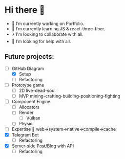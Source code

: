 # Hi there 👋
- 🔭 I’m currently working on Portfolio.
- 🌱 I’m currently learning JS & react-three-fiber.
- ⚡ I'm looking to collaborate with all.
- 🤔 I’m looking for help with all.
## Future projects:
- [ ] GitHub Diagram
  - [x] Setup
  - [ ] Refactoring
- [ ] Prototype game
  - [ ] 2D live-dead-soul
  - [ ] MVP mining-crafting-building-positioning-fighting
- [ ] Component Engine
  - [ ] Allocators
  - [ ] Render
    - [ ] Vulkan
  - [ ] Physic
- [ ] Expertise 🤞 web->system->native->compile->cache
- [x] Telegram Bot
  - [ ] Refactoring
- [x] Server-side Post/Blog with API
  - [ ] Refactoring
